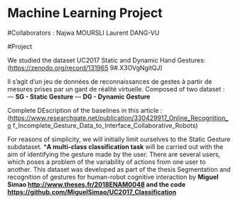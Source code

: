 # Machine Learning Project

#Collaborators : Najwa MOURSLI Laurent DANG-VU

#Project

We studied the dataset UC2017 Static and Dynamic Hand Gestures: (https://zenodo.org/record/131965
9#.X3OVgNgitQJ)

Il s’agit d’un jeu de données de reconnaissances de gestes à partir de mesures prises
par un gant de réalité virtuelle.
Composed of two dataset :
— **SG - Static Gesture**
— **DG - Dynamic Gesture** 

Complete DEscription of the baselines in this article :(https://www.researchgate.net/publication/330429917_Online_Recognition_o
f_Incomplete_Gesture_Data_to_Interface_Collaborative_Robots)


For reasons of simplicity, we will initially limit ourselves to the Static Gesture subdataset. 
***A multi-class classification task** will be carried out with the aim of identifying the gesture made by the user.
There are several users, which poses a problem of the variability of actions from one user to another.
This dataset was developed as part of the thesis Segmentation and recognition of gestures for
human-robot cognitive interaction by **Miguel Simao http://www.theses.fr/2018ENAM0048 and the code
https://github.com/MiguelSimao/UC2017_Classification**
